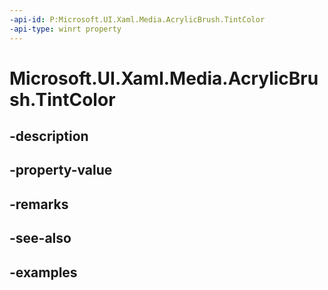 ```yaml
---
-api-id: P:Microsoft.UI.Xaml.Media.AcrylicBrush.TintColor
-api-type: winrt property
---
```


<!-- Property syntax.
public Color TintColor { get;  set; }
-->

# Microsoft.UI.Xaml.Media.AcrylicBrush.TintColor

## -description

## -property-value

## -remarks

## -see-also

## -examples

